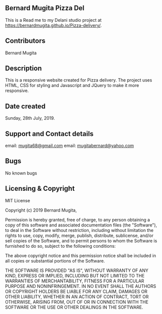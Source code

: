 ## Bernard Mugita Pizza Del
This is a Read me to my Delani studio project at https://bernardmugita.github.io/Pizza-delivery/.

## Contributors
Bernard Mugita

## Description
This is a responsive website created for Pizza delivery.
The project uses HTML, CSS for styling and Javascript and JQuery to make 
it more responsive. 

## Date created

Sunday, 28th July, 2019.

## Support and Contact details
email: mugita68@gmail.com 
email: mugitabernard@yahoo.com

## Bugs
No known bugs


## Licensing & Copyright

MIT License

Copyright (c) 2019 Bernard Mugita, 

Permission is hereby granted, free of charge, to any person obtaining a copy
of this software and associated documentation files (the "Software"), to deal
in the Software without restriction, including without limitation the rights
to use, copy, modify, merge, publish, distribute, sublicense, and/or sell
copies of the Software, and to permit persons to whom the Software is
furnished to do so, subject to the following conditions:

The above copyright notice and this permission notice shall be included in all
copies or substantial portions of the Software.

THE SOFTWARE IS PROVIDED "AS IS", WITHOUT WARRANTY OF ANY KIND, EXPRESS OR
IMPLIED, INCLUDING BUT NOT LIMITED TO THE WARRANTIES OF MERCHANTABILITY,
FITNESS FOR A PARTICULAR PURPOSE AND NONINFRINGEMENT. IN NO EVENT SHALL THE
AUTHORS OR COPYRIGHT HOLDERS BE LIABLE FOR ANY CLAIM, DAMAGES OR OTHER
LIABILITY, WHETHER IN AN ACTION OF CONTRACT, TORT OR OTHERWISE, ARISING FROM,
OUT OF OR IN CONNECTION WITH THE SOFTWARE OR THE USE OR OTHER DEALINGS IN THE
SOFTWARE.
